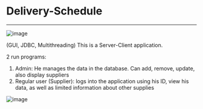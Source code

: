 # Delivery-Schedule
---
![image](https://user-images.githubusercontent.com/81421024/115878611-8a607d00-a46a-11eb-9d33-e5ee45cc809d.png)


(GUI, JDBC, Multithreading)
This is a Server-Client application.

2 run programs:
1) Admin: He manages the data in the database. Can add, remove, update, also display suppliers
2) Regular user (Supplier): logs into the application using his ID, view his data, as well as limited information about other supplies


![image](https://user-images.githubusercontent.com/81421024/115880072-22129b00-a46c-11eb-8c7e-8dc9ff481d24.png)

